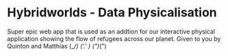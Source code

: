# Hybridworlds - Data Physicalisation 
Super epic web app that is used as an addtion for our interactive physical application showing the flow of refugees across our planet. 
Given to you by Quinton and Matthias 
(\__/)
('.' )
(")_(")
